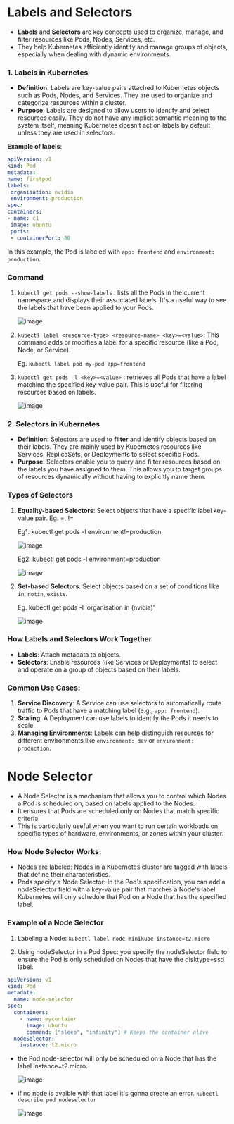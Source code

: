 # Labels and Selectors

- **Labels** and **Selectors** are key concepts used to organize, manage, and filter resources like Pods, Nodes, Services, etc. 
- They help Kubernetes efficiently identify and manage groups of objects, especially when dealing with dynamic environments.

### 1. **Labels in Kubernetes**
   - **Definition**: Labels are key-value pairs attached to Kubernetes objects such as Pods, Nodes, and Services. They are used to organize and categorize resources within a cluster.
   - **Purpose**: Labels are designed to allow users to identify and select resources easily. They do not have any implicit semantic meaning to the system itself, meaning Kubernetes doesn’t act on labels by default unless they are used in selectors.
   
   **Example of labels**:
   ```yaml
apiVersion: v1
kind: Pod
metadata:
  name: firstpod
  labels:
    organisation: nvidia
    environment: production
spec:
  containers:
  - name: c1
    image: ubuntu
    ports:
    - containerPort: 80

   ```

   In this example, the Pod is labeled with `app: frontend` and `environment: production`.

### Command
1. `kubectl get pods --show-labels` : lists all the Pods in the current namespace and displays their associated labels. It's a useful way to see the labels that have been applied to your Pods.

     ![image](https://github.com/user-attachments/assets/5eb713bb-6989-40e5-a4a4-1c010b316c4c)


2. `kubectl label <resource-type> <resource-name> <key>=<value>`: This command adds or modifies a label for a specific resource (like a Pod, Node, or Service).
  
    Eg. `kubectl label pod my-pod app=frontend`

3. `kubectl get pods -l <key>=<value>` : retrieves all Pods that have a label matching the specified key-value pair. This is useful for filtering resources based on labels.
  
   ![image](https://github.com/user-attachments/assets/63aea79c-3263-44b0-bab7-9a8622891044)

### 2. **Selectors in Kubernetes**
   - **Definition**: Selectors are used to **filter** and identify objects based on their labels. They are mainly used by Kubernetes resources like Services, ReplicaSets, or Deployments to select specific Pods.
   - **Purpose**: Selectors enable you to query and filter resources based on the labels you have assigned to them. This allows you to target groups of resources dynamically without having to explicitly name them.
     
### Types of Selectors
     
1. **Equality-based Selectors**: Select objects that have a specific label key-value pair. Eg. =, !=
       
   Eg1. kubectl get pods -l environment!=production
       
    ![image](https://github.com/user-attachments/assets/3211819f-e239-4585-a210-913b56c4a814)

   Eg2. kubectl get pods -l environment=production
     
   ![image](https://github.com/user-attachments/assets/35240b27-75d3-406e-865f-5bf8548437e6)

2. **Set-based Selectors**: Select objects based on a set of conditions like `in`, `notin`, `exists`.

   Eg. kubectl get pods -l 'organisation in (nvidia)'
     
     ![image](https://github.com/user-attachments/assets/e961968c-a45d-473f-a2c5-796e0bfc1d08)

 
### **How Labels and Selectors Work Together**
   - **Labels**: Attach metadata to objects.
   - **Selectors**: Enable resources (like Services or Deployments) to select and operate on a group of objects based on their labels.

### **Common Use Cases**:
1. **Service Discovery**: A Service can use selectors to automatically route traffic to Pods that have a matching label (e.g., `app: frontend`).
2. **Scaling**: A Deployment can use labels to identify the Pods it needs to scale.
3. **Managing Environments**: Labels can help distinguish resources for different environments like `environment: dev` or `environment: production`.

# Node Selector

- A Node Selector is a mechanism that allows you to control which Nodes a Pod is scheduled on, based on labels applied to the Nodes. 
- It ensures that Pods are scheduled only on Nodes that match specific criteria. 
- This is particularly useful when you want to run certain workloads on specific types of hardware, environments, or zones within your cluster.

### **How Node Selector Works:**
- Nodes are labeled: Nodes in a Kubernetes cluster are tagged with labels that define their characteristics.
- Pods specify a Node Selector: In the Pod's specification, you can add a nodeSelector field with a key-value pair that matches a Node's label. Kubernetes will only schedule that Pod on a Node that has the specified label.

### Example of a Node Selector

1. Labeling a Node:  `kubectl label node minikube instance=t2.micro`

2. Using nodeSelector in a Pod Spec: you specify the nodeSelector field to ensure the Pod is only scheduled on Nodes that have the disktype=ssd label.

```yaml
apiVersion: v1
kind: Pod
metadata:
  name: node-selector
spec:
  containers:
    - name: mycontaier
      image: ubuntu
      command: ["sleep", "infinity"] # Keeps the container alive
  nodeSelector:
    instance: t2.micro

```
- the Pod node-selector will only be scheduled on a Node that has the label instance=t2.micro.
  
  ![image](https://github.com/user-attachments/assets/c8295333-fff0-4667-9531-fdc5d6fa7573)

- if  no node is avaible with that label it's gonna create an error. `kubectl describe pod nodeselector`
  
  ![image](https://github.com/user-attachments/assets/9512d9cc-5297-4b75-940e-f4509c36af9e)

